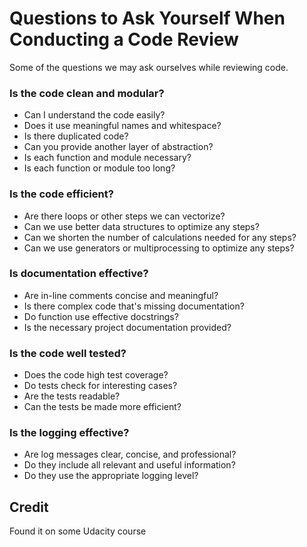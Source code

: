 # Questions to Ask Yourself When Conducting a Code Review
Some of the questions we may ask ourselves while reviewing code.


### Is the code clean and modular?

+ Can I understand the code easily?
+ Does it use meaningful names and whitespace?
+ Is there duplicated code?
+ Can you provide another layer of abstraction?
+ Is each function and module necessary?
+ Is each function or module too long?


### Is the code efficient?

+ Are there loops or other steps we can vectorize?
+ Can we use better data structures to optimize any steps?
+ Can we shorten the number of calculations needed for any steps?
+ Can we use generators or multiprocessing to optimize any steps?


### Is documentation effective?

+ Are in-line comments concise and meaningful?
+ Is there complex code that's missing documentation?
+ Do function use effective docstrings?
+ Is the necessary project documentation provided?


### Is the code well tested?

+ Does the code high test coverage?
+ Do tests check for interesting cases?
+ Are the tests readable?
+ Can the tests be made more efficient?


### Is the logging effective?

+ Are log messages clear, concise, and professional?
+ Do they include all relevant and useful information?
+ Do they use the appropriate logging level?


## Credit
Found it on some Udacity course
